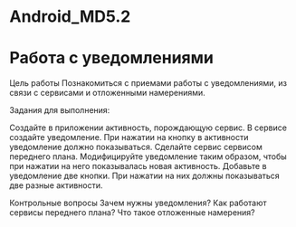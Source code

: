 # Android_MD5.2

# Работа с уведомлениями

Цель работы
Познакомиться с приемами работы с уведомлениями, из связи с сервисами и отложенными намерениями.

Задания для выполнения:

Создайте в приложении активность, порождающую сервис.
В сервисе создайте уведомление. При нажатии на кнопку в активности уведомление должно показываться.
Сделайте сервис сервисом переднего плана.
Модифицируйте уведомление таким образом, чтобы при нажатии на него показывалась новая активность.
Добавьте в уведомление две кнопки. При нажатии на них должны показываться две разные активности.

Контрольные вопросы
Зачем нужны уведомления?
Как работают сервисы переднего плана?
Что такое отложенные намерения?
